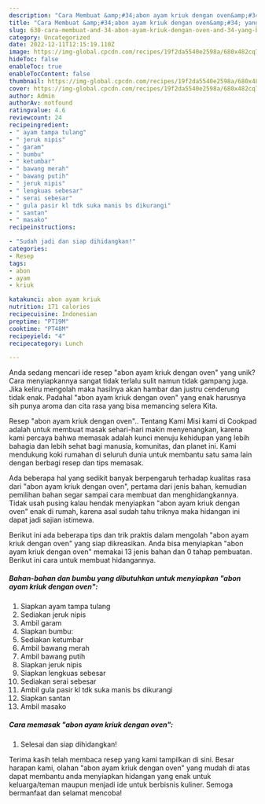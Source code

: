 ```yaml
---
description: "Cara Membuat &amp;#34;abon ayam kriuk dengan oven&amp;#34; yang Bisa Manjain Lidah"
title: "Cara Membuat &amp;#34;abon ayam kriuk dengan oven&amp;#34; yang Bisa Manjain Lidah"
slug: 630-cara-membuat-and-34-abon-ayam-kriuk-dengan-oven-and-34-yang-bisa-manjain-lidah
category: Uncategorized
date: 2022-12-11T12:15:19.110Z
image: https://img-global.cpcdn.com/recipes/19f2da5540e2598a/680x482cq70/abon-ayam-kriuk-dengan-oven-foto-resep-utama.jpg
hideToc: false
enableToc: true
enableTocContent: false
thumbnail: https://img-global.cpcdn.com/recipes/19f2da5540e2598a/680x482cq70/abon-ayam-kriuk-dengan-oven-foto-resep-utama.jpg
cover: https://img-global.cpcdn.com/recipes/19f2da5540e2598a/680x482cq70/abon-ayam-kriuk-dengan-oven-foto-resep-utama.jpg
author: Admin
authorAv: notfound
ratingvalue: 4.6
reviewcount: 24
recipeingredient:
- " ayam tampa tulang"
- " jeruk nipis"
- " garam"
- " bumbu"
- " ketumbar"
- " bawang merah"
- " bawang putih"
- " jeruk nipis"
- " lengkuas sebesar"
- " serai sebesar"
- " gula pasir kl tdk suka manis bs dikurangi"
- " santan"
- " masako"
recipeinstructions:

- "Sudah jadi dan siap dihidangkan!"
categories:
- Resep
tags:
- abon
- ayam
- kriuk

katakunci: abon ayam kriuk 
nutrition: 171 calories
recipecuisine: Indonesian
preptime: "PT19M"
cooktime: "PT48M"
recipeyield: "4"
recipecategory: Lunch

---
```





Anda sedang mencari ide resep &#34;abon ayam kriuk dengan oven&#34; yang unik? Cara menyiapkannya sangat tidak terlalu sulit namun tidak gampang juga. Jika keliru mengolah maka hasilnya akan hambar dan justru cenderung tidak enak. Padahal &#34;abon ayam kriuk dengan oven&#34; yang enak harusnya sih punya aroma dan cita rasa yang bisa memancing selera Kita.





Resep &#34;abon ayam kriuk dengan oven&#34;.. Tentang Kami Misi kami di Cookpad adalah untuk membuat masak sehari-hari makin menyenangkan, karena kami percaya bahwa memasak adalah kunci menuju kehidupan yang lebih bahagia dan lebih sehat bagi manusia, komunitas, dan planet ini. Kami mendukung koki rumahan di seluruh dunia untuk membantu satu sama lain dengan berbagi resep dan tips memasak.

Ada beberapa hal yang sedikit banyak berpengaruh terhadap kualitas rasa dari &#34;abon ayam kriuk dengan oven&#34;, pertama dari jenis bahan, kemudian pemilihan bahan segar sampai cara membuat dan menghidangkannya. Tidak usah pusing kalau hendak menyiapkan &#34;abon ayam kriuk dengan oven&#34; enak di rumah, karena asal sudah tahu triknya maka hidangan ini dapat jadi sajian istimewa.






Berikut ini ada beberapa tips dan trik praktis dalam mengolah &#34;abon ayam kriuk dengan oven&#34; yang siap dikreasikan. Anda bisa menyiapkan &#34;abon ayam kriuk dengan oven&#34; memakai 13 jenis bahan dan 0 tahap pembuatan. Berikut ini cara untuk membuat hidangannya.

<!--inarticleads1-->

##### Bahan-bahan dan bumbu yang dibutuhkan untuk menyiapkan &#34;abon ayam kriuk dengan oven&#34;:

1. Siapkan  ayam tampa tulang
1. Sediakan  jeruk nipis
1. Ambil  garam
1. Siapkan  bumbu:
1. Sediakan  ketumbar
1. Ambil  bawang merah
1. Ambil  bawang putih
1. Siapkan  jeruk nipis
1. Siapkan  lengkuas sebesar
1. Sediakan  serai sebesar
1. Ambil  gula pasir kl tdk suka manis bs dikurangi
1. Siapkan  santan
1. Ambil  masako




<!--inarticleads2-->

##### Cara memasak &#34;abon ayam kriuk dengan oven&#34;:


1. Selesai dan siap dihidangkan!



Terima kasih telah membaca resep yang kami tampilkan di sini. Besar harapan kami, olahan &#34;abon ayam kriuk dengan oven&#34; yang mudah di atas dapat membantu anda menyiapkan hidangan yang enak untuk keluarga/teman maupun menjadi ide untuk berbisnis kuliner. Semoga bermanfaat dan selamat mencoba!
